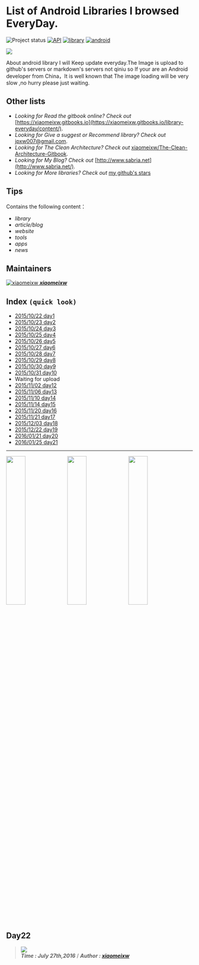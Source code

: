 List of Android  Libraries I browsed EveryDay.
==================
![Project status](https://img.shields.io/badge/project-maintained-brightgreen.svg?style=flat) [![API](https://img.shields.io/badge/API-8%2B-green.svg?style=flat)](https://developer.android.com/about/versions/android-2.2.html) [![library](https://img.shields.io/badge/awesome-library-ff69b4.svg?style=flat)](https://github.com/stars/xiaomeixw) [![android](https://img.shields.io/badge/For-Android-blue.svg?style=flat-square)](https://www.android.com/)

![](http://i.imgur.com/g4x1ThH.png)

About android library I will Keep update everyday.The Image is upload to github's servers or markdown's servers not qiniu so If your are an Android developer from China，It is well known that The image loading will be very slow ,no hurry please just waiting.

## Other lists
- _Looking for  Read the gitbook online? Check out_ [https://xiaomeixw.gitbooks.io](https://xiaomeixw.gitbooks.io/library-everyday/content/).
- _Looking for Give a suggest or Recommend library? Check out_ jpxw007@gmail.com.
- _Looking for The Clean Architecture? Check out_ [xiaomeixw/The-Clean-Architecture-Gitbook](https://github.com/xiaomeixw/The-Clean-Architecture-Gitbook).
- _Looking for My Blog? Check out_ [http://www.sabria.net](http://www.sabria.net/).
- _Looking for More  libraries? Check out_ [my github's stars](https://github.com/stars/xiaomeixw)

## Tips
Contains the following content：

- _library_
- _article/blog_
- _website_
- _tools_
- _apps_
- _news_


## Maintainers
[![xiaomeixw](http://i.imgur.com/trenQOC.png) ***xiaomeixw***](https://github.com/xiaomeixw) 

## Index `(quick look)`
* [2015/10/22 day1](#day1)
* [2015/10/23 day2](#day2)
* [2015/10/24 day3](#day3)
* [2015/10/25 day4](#day4)
* [2015/10/26 day5](#day5)
* [2015/10/27 day6](#day6)
* [2015/10/28 day7](#day7)
* [2015/10/29 day8](#day8)
* [2015/10/30 day9](#day9) 
* [2015/10/31 day10](#day10)
* Waiting for upload
* [2015/11/02 day12](https://github.com/xiaomeixw/Library-Everyday-Gitbook/blob/master/day12.md)
* [2015/11/06 day13](https://github.com/xiaomeixw/Library-Everyday-Gitbook/blob/master/day13.md)
* [2015/11/10 day14](https://github.com/xiaomeixw/Library-Everyday-Gitbook/blob/master/day14.md)
* [2015/11/14 day15](https://github.com/xiaomeixw/Library-Everyday-Gitbook/blob/master/day15.md)
* [2015/11/20 day16](https://github.com/xiaomeixw/Library-Everyday-Gitbook/blob/master/day16.md)
* [2015/11/21 day17](https://github.com/xiaomeixw/Library-Everyday-Gitbook/blob/master/day17.md)
* [2015/12/03 day18](https://github.com/xiaomeixw/Library-Everyday-Gitbook/blob/master/day18.md)
* [2015/12/22 day19](https://github.com/xiaomeixw/Library-Everyday-Gitbook/blob/master/day19.md)
* [2016/01/21 day20](https://github.com/xiaomeixw/Library-Everyday-Gitbook/blob/master/day20.md)
* [2016/01/25 day21](https://github.com/xiaomeixw/Library-Everyday-Gitbook/blob/master/day21.md)

----------------
<img src="http://i.imgur.com/DJgzbkd.gif" width="32%"> <img src="http://i.imgur.com/DJgzbkd.gif" width="32%">  <img src="http://i.imgur.com/DJgzbkd.gif" width="32%"> 

## Day22
> ![](https://img.shields.io/badge/AndroidEveryday-Day22-green.svg?style=flat)   
> ***Time : July 27th,2016*** / ***Author : [xiaomeixw](https://github.com/xiaomeixw)***











